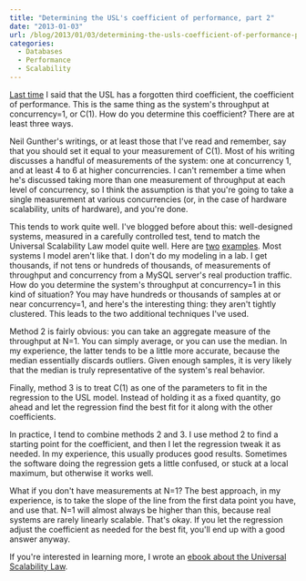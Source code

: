 ```yaml
---
title: "Determining the USL's coefficient of performance, part 2"
date: "2013-01-03"
url: /blog/2013/01/03/determining-the-usls-coefficient-of-performance-part-2/
categories:
  - Databases
  - Performance
  - Scalability
---
```

[Last time](/blog/2013/01/02/determining-the-universal-scalability-laws-coefficient-of-performance/ "Determining the Universal Scalability Law's coefficient of performance") I said that the USL has a forgotten third coefficient, the coefficient of performance. This is the same thing as the system's throughput at concurrency=1, or C(1). How do you determine this coefficient? There are at least three ways.

Neil Gunther's writings, or at least those that I've read and remember, say that you should set it equal to your measurement of C(1). Most of his writing discusses a handful of measurements of the system: one at concurrency 1, and at least 4 to 6 at higher concurrencies. I can't remember a time when he's discussed taking more than one measurement of throughput at each level of concurrency, so I think the assumption is that you're going to take a single measurement at various concurrencies (or, in the case of hardware scalability, units of hardware), and you're done.

This tends to work quite well. I've blogged before about this: well-designed systems, measured in a carefully controlled test, tend to match the Universal Scalability Law model quite well. Here are [two](http://www.mysqlperformanceblog.com/2011/01/26/modeling-innodb-scalability-on-multi-core-servers/) [examples](http://www.mysqlperformanceblog.com/2011/02/28/is-voltdb-really-as-scalable-as-they-claim/). 
Most systems I model aren't like that. I don't do my modeling in a lab. I get thousands, if not tens or hundreds of thousands, of measurements of throughput and concurrency from a MySQL server's real production traffic. How do you determine the system's throughput at concurrency=1 in this kind of situation? You may have hundreds or thousands of samples at or near concurrency=1, and here's the interesting thing: they aren't tightly clustered. This leads to the two additional techniques I've used.

Method 2 is fairly obvious: you can take an aggregate measure of the throughput at N=1. You can simply average, or you can use the median. In my experience, the latter tends to be a little more accurate, because the median essentially discards outliers. Given enough samples, it is very likely that the median is truly representative of the system's real behavior.

Finally, method 3 is to treat C(1) as one of the parameters to fit in the regression to the USL model. Instead of holding it as a fixed quantity, go ahead and let the regression find the best fit for it along with the other coefficients.

In practice, I tend to combine methods 2 and 3. I use method 2 to find a starting point for the coefficient, and then I let the regression tweak it as needed. In my experience, this usually produces good results. Sometimes the software doing the regression gets a little confused, or stuck at a local maximum, but otherwise it works well.

What if you don't have measurements at N=1? The best approach, in my experience, is to take the slope of the line from the first data point you have, and use that. N=1 will almost always be higher than this, because real systems are rarely linearly scalable. That's okay. If you let the regression adjust the coefficient as needed for the best fit, you'll end up with a good answer anyway.



If you're interested in learning more, I wrote an [ebook about the Universal
Scalability Law](https://www.vividcortex.com/resources/universal-scalability-law/).
